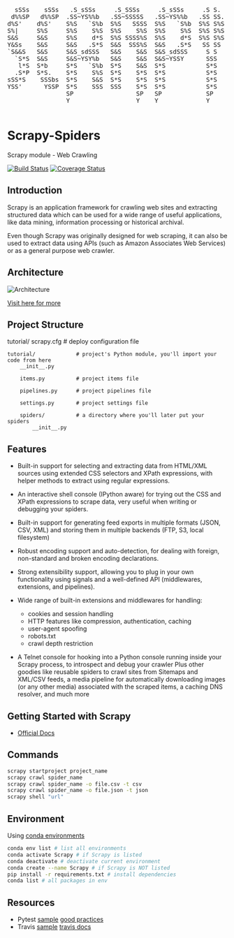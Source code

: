 <pre>

  sSSs    sSSs   .S_sSSs     .S_SSSs     .S_sSSs     .S S.     sSSs   .S_sSSs     .S   .S_sSSs      sSSs   .S_sSSs      sSSs  
 d%%SP   d%%SP  .SS~YS%%b   .SS~SSSSS   .SS~YS%%b   .SS SS.   d%%SP  .SS~YS%%b   .SS  .SS~YS%%b    d%%SP  .SS~YS%%b    d%%SP  
d%S'    d%S'    S%S   `S%b  S%S   SSSS  S%S   `S%b  S%S S%S  d%S'    S%S   `S%b  S%S  S%S   `S%b  d%S'    S%S   `S%b  d%S'    
S%|     S%S     S%S    S%S  S%S    S%S  S%S    S%S  S%S S%S  S%|     S%S    S%S  S%S  S%S    S%S  S%S     S%S    S%S  S%|     
S&S     S&S     S%S    d*S  S%S SSSS%S  S%S    d*S  S%S S%S  S&S     S%S    d*S  S&S  S%S    S&S  S&S     S%S    d*S  S&S     
Y&Ss    S&S     S&S   .S*S  S&S  SSS%S  S&S   .S*S   SS SS   Y&Ss    S&S   .S*S  S&S  S&S    S&S  S&S_Ss  S&S   .S*S  Y&Ss    
`S&&S   S&S     S&S_sdSSS   S&S    S&S  S&S_sdSSS     S S    `S&&S   S&S_sdSSS   S&S  S&S    S&S  S&S~SP  S&S_sdSSS   `S&&S   
  `S*S  S&S     S&S~YSY%b   S&S    S&S  S&S~YSSY      SSS      `S*S  S&S~YSSY    S&S  S&S    S&S  S&S     S&S~YSY%b     `S*S  
   l*S  S*b     S*S   `S%b  S*S    S&S  S*S           S*S       l*S  S*S         S*S  S*S    d*S  S*b     S*S   `S%b     l*S  
  .S*P  S*S.    S*S    S%S  S*S    S*S  S*S           S*S      .S*P  S*S         S*S  S*S   .S*S  S*S.    S*S    S%S    .S*P  
sSS*S    SSSbs  S*S    S&S  S*S    S*S  S*S           S*S    sSS*S   S*S         S*S  S*S_sdSSS    SSSbs  S*S    S&S  sSS*S   
YSS'      YSSP  S*S    SSS  SSS    S*S  S*S           S*S    YSS'    S*S         S*S  SSS~YSSY      YSSP  S*S    SSS  YSS'    
                SP                 SP   SP            SP             SP          SP                       SP                  
                Y                  Y    Y             Y              Y           Y                        Y                   
                                                                                                                              
</pre>

# Scrapy-Spiders
Scrapy module - Web Crawling

[![Build Status](https://travis-ci.com/ZNClub-PA-ML-AI/Scrapy-Spiders.svg?branch=master)](https://travis-ci.com/ZNClub-PA-ML-AI/Scrapy-Spiders) [![Coverage Status](https://coveralls.io/repos/github/ZNClub-PA-ML-AI/Scrapy-Spiders/badge.svg?branch=master)](https://coveralls.io/github/ZNClub-PA-ML-AI/Scrapy-Spiders?branch=master)

## Introduction
Scrapy is an application framework for crawling web sites and extracting structured data which can be used for a wide range of useful applications, like data mining, information processing or historical archival.

Even though Scrapy was originally designed for web scraping, it can also be used to extract data using APIs (such as Amazon Associates Web Services) or as a general purpose web crawler.

## Architecture

![Architecture](http://doc.scrapy.org/en/latest/_images/scrapy_architecture_02.png "Scrapy Architecture")

[Visit here for more](http://doc.scrapy.org/en/latest/topics/architecture.html#architecture-overview)
## Project Structure
tutorial/
    scrapy.cfg            # deploy configuration file

    tutorial/             # project's Python module, you'll import your code from here
        __init__.py

        items.py          # project items file

        pipelines.py      # project pipelines file

        settings.py       # project settings file

        spiders/          # a directory where you'll later put your spiders
            __init__.py
        

## Features

- Built-in support for selecting and extracting data from HTML/XML sources using extended CSS selectors and XPath expressions, with helper methods to extract using regular expressions.
- An interactive shell console (IPython aware) for trying out the CSS and XPath expressions to scrape data, very useful when writing or debugging your spiders.
- Built-in support for generating feed exports in multiple formats (JSON, CSV, XML) and storing them in multiple backends (FTP, S3, local filesystem)
- Robust encoding support and auto-detection, for dealing with foreign, non-standard and broken encoding declarations.
- Strong extensibility support, allowing you to plug in your own functionality using signals and a well-defined API (middlewares, extensions, and pipelines).
- Wide range of built-in extensions and middlewares for handling:
  * cookies and session handling
  * HTTP features like compression, authentication, caching
  * user-agent spoofing
  * robots.txt
  * crawl depth restriction

- A Telnet console for hooking into a Python console running inside your Scrapy process, to introspect and debug your crawler
Plus other goodies like reusable spiders to crawl sites from Sitemaps and XML/CSV feeds, a media pipeline for automatically downloading images (or any other media) associated with the scraped items, a caching DNS resolver, and much more

## Getting Started with Scrapy

- [Official Docs](https://doc.scrapy.org/en/latest/intro/tutorial.html)


## Commands
```bash
scrapy startproject project_name
scrapy crawl spider_name
scrapy crawl spider_name -o file.csv -t csv
scrapy crawl spider_name -o file.json -t json
scrapy shell "url"
```
## Environment
Using [conda environments](https://docs.conda.io/projects/conda/en/latest/user-guide/tasks/manage-environments.html)
```bash
conda env list # list all environments
conda activate Scrapy # if Scrapy is listed
conda deactivate # deactivate current environment
conda create --name Scrapy # if Scrapy is NOT listed
pip install -r requirements.txt # install dependencies
conda list # all packages in env

```

## Resources

- Pytest [sample](https://github.com/kevchn/travis-ci-pytest) [good practices](https://docs.pytest.org/en/latest/goodpractices.html)
- Travis [sample](https://github.com/kevchn/travis-ci-pytest) [travis docs](https://docs.travis-ci.com/user/languages/python/)
